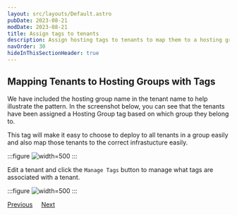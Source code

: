 ```yaml
---
layout: src/layouts/Default.astro
pubDate: 2023-08-21
modDate: 2023-08-21
title: Assign tags to tenants
description: Assign hosting tags to tenants to map them to a hosting group.
navOrder: 30
hideInThisSectionHeader: true
---
```


## Mapping Tenants to Hosting Groups with Tags

We have included the hosting group name in the tenant name to help illustrate the pattern. In the screenshot below, you can see that the tenants have been assigned a Hosting Group tag based on which group they belong to.

This tag will make it easy to choose to deploy to all tenants in a group easily and also map those tenants to the correct infrastucture easily.

:::figure
![](/docs/tenants/guides/tenants-sharing-machine-targets/tenant-list.png "width=500")
:::

Edit a tenant and click the `Manage Tags` button to manage what tags are associated with a tenant.

:::figure
![](/docs/tenants/guides/tenants-sharing-machine-targets/tenant-details.png "width=500")
:::

<span><a class="button btn-secondary" href="/docs/tenants/guides/tenants-sharing-machine-targets/creating-the-tenant-tag-set">Previous</a></span>&nbsp;&nbsp;&nbsp;&nbsp;&nbsp;<span><a class="button btn-success" href="/docs/tenants/guides/tenants-sharing-machine-targets/assign-tags-to-targets">Next</a></span>